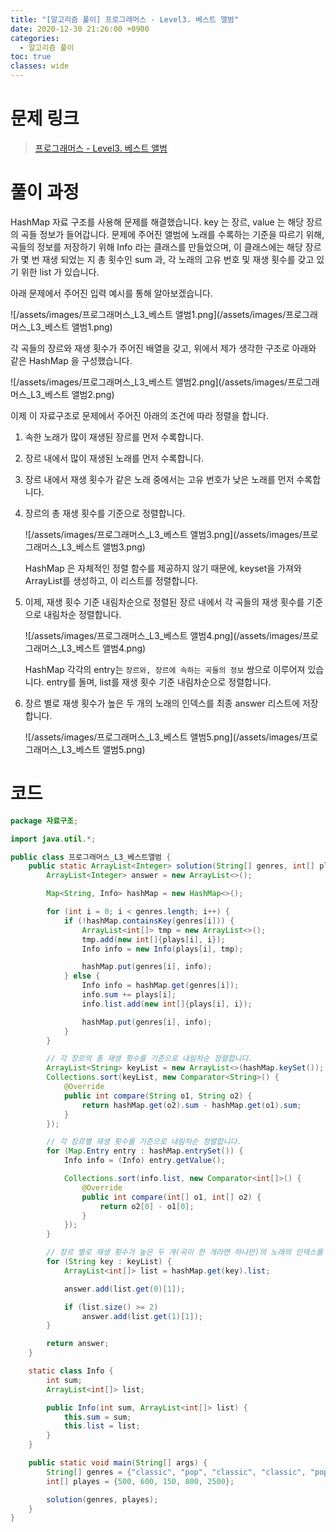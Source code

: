 ```yaml
---
title: "[알고리즘 풀이] 프로그래머스 - Level3. 베스트 앨범"
date: 2020-12-30 21:26:00 +0900
categories:
  - 알고리즘 풀이
toc: true
classes: wide
---
```


# 문제 링크

> [프로그래머스 - Level3. 베스트 앨범](https://programmers.co.kr/learn/courses/30/lessons/42579)

# 풀이 과정

HashMap 자료 구조를 사용해 문제를 해결했습니다. key 는 장르, value 는 해당 장르의 곡들 정보가 들어갑니다. 문제에 주어진 앨범에 노래를 수록하는 기준을 따르기 위해, 곡들의 정보를 저장하기 위해 Info 라는 클래스를 만들었으며, 이 클래스에는 해당 장르가 몇 번 재생 되었는 지 총 횟수인 sum 과, 각 노래의 고유 번호 및 재생 횟수를 갖고 있기 위한 list 가 있습니다.

아래 문제에서 주어진 입력 예시를 통해 알아보겠습니다.

![/assets/images/프로그래머스_L3_베스트 앨범1.png](/assets/images/프로그래머스_L3_베스트 앨범1.png)

각 곡들의 장르와 재생 횟수가 주어진 배열을 갖고, 위에서 제가 생각한 구조로 아래와 같은 HashMap 을 구성했습니다.

![/assets/images/프로그래머스_L3_베스트 앨범2.png](/assets/images/프로그래머스_L3_베스트 앨범2.png)

이제 이 자료구조로 문제에서 주어진 아래의 조건에 따라 정렬을 합니다.

1. 속한 노래가 많이 재생된 장르를 먼저 수록합니다.
2. 장르 내에서 많이 재생된 노래를 먼저 수록합니다.
3. 장르 내에서 재생 횟수가 같은 노래 중에서는 고유 번호가 낮은 노래를 먼저 수록합니다.

1. 장르의 총 재생 횟수를 기준으로 정렬합니다.

    ![/assets/images/프로그래머스_L3_베스트 앨범3.png](/assets/images/프로그래머스_L3_베스트 앨범3.png)

    HashMap 은 자체적인 정렬 함수를 제공하지 않기 때문에, keyset을 가져와 ArrayList를 생성하고, 이 리스트를 정렬합니다.

2. 이제, 재생 횟수 기준 내림차순으로 정렬된 장르 내에서 각 곡들의 재생 횟수를 기준으로 내림차순 정렬합니다.

    ![/assets/images/프로그래머스_L3_베스트 앨범4.png](/assets/images/프로그래머스_L3_베스트 앨범4.png)

    HashMap 각각의 entry는 `장르와, 장르에 속하는 곡들의 정보` 쌍으로 이루어져 있습니다. entry를 돌며, list를 재생 횟수 기준 내림차순으로 정렬합니다.

3. 장르 별로 재생 횟수가 높은 두 개의 노래의 인덱스를 최종 answer 리스트에 저장합니다.

    ![/assets/images/프로그래머스_L3_베스트 앨범5.png](/assets/images/프로그래머스_L3_베스트 앨범5.png)

# 코드

```java
package 자료구조;

import java.util.*;

public class 프로그래머스_L3_베스트앨범 {
    public static ArrayList<Integer> solution(String[] genres, int[] plays) {
        ArrayList<Integer> answer = new ArrayList<>();

        Map<String, Info> hashMap = new HashMap<>();

        for (int i = 0; i < genres.length; i++) {
            if (!hashMap.containsKey(genres[i])) {
                ArrayList<int[]> tmp = new ArrayList<>();
                tmp.add(new int[]{plays[i], i});
                Info info = new Info(plays[i], tmp);

                hashMap.put(genres[i], info);
            } else {
                Info info = hashMap.get(genres[i]);
                info.sum += plays[i];
                info.list.add(new int[]{plays[i], i});

                hashMap.put(genres[i], info);
            }
        }

        // 각 장르의 총 재생 횟수를 기준으로 내림차순 정렬합니다.
        ArrayList<String> keyList = new ArrayList<>(hashMap.keySet());
        Collections.sort(keyList, new Comparator<String>() {
            @Override
            public int compare(String o1, String o2) {
                return hashMap.get(o2).sum - hashMap.get(o1).sum;
            }
        });

        // 각 장르별 재생 횟수를 기준으로 내림차순 정렬합니다.
        for (Map.Entry entry : hashMap.entrySet()) {
            Info info = (Info) entry.getValue();

            Collections.sort(info.list, new Comparator<int[]>() {
                @Override
                public int compare(int[] o1, int[] o2) {
                    return o2[0] - o1[0];
                }
            });
        }

        // 장르 별로 재생 횟수가 높은 두 개(곡이 한 개라면 하나만)의 노래의 인덱스를 리스트에 저장합니다.
        for (String key : keyList) {
            ArrayList<int[]> list = hashMap.get(key).list;

            answer.add(list.get(0)[1]);

            if (list.size() >= 2)
                answer.add(list.get(1)[1]);
        }

        return answer;
    }

    static class Info {
        int sum;
        ArrayList<int[]> list;

        public Info(int sum, ArrayList<int[]> list) {
            this.sum = sum;
            this.list = list;
        }
    }

    public static void main(String[] args) {
        String[] genres = {"classic", "pop", "classic", "classic", "pop"};
        int[] playes = {500, 600, 150, 800, 2500};

        solution(genres, playes);
    }
}
```